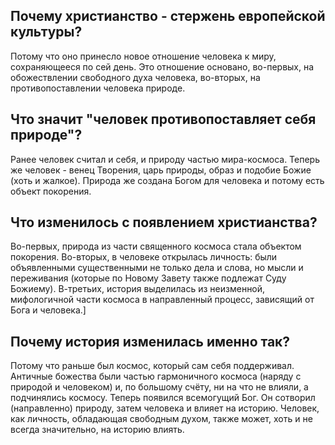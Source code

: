 ## Почему христианство - стержень европейской культуры?
Потому что оно принесло новое отношение человека к миру, сохраняющееся по сей день.
Это отношение основано, во-первых, на обожествлении свободного духа человека, во-вторых, на противопоставлении человека природе.

## Что значит "человек противопоставляет себя природе"?
Ранее человек считал и себя, и природу частью мира-космоса.
Теперь же человек - венец Творения, царь природы, образ и подобие Божие (хоть и жалкое).
Природа же создана Богом для человека и потому есть объект покорения.

## Что изменилось с появлением христианства?
Во-первых, природа из части священного космоса стала объектом покорения.
Во-вторых, в человеке открылась личность: были объявленными существенными не только дела и слова,
но мысли и переживания (которые по Новому Завету также подлежат Суду Божиему).
В-третьих, история выделилась из неизменной, мифологичной части космоса в направленный процесс, зависящий от Бога и человека.]

## Почему история изменилась именно так?
Потому что раньше был космос, который сам себя поддерживал.
Античные божества были частью гармоничного космоса (наряду с природой и человеком) и, по большому счёту,
ни на что не влияли, а подчинялись космосу.
Теперь появился всемогущий Бог. Он сотворил (направленно) природу, затем человека и влияет на историю.
Человек, как личность, обладающая свободным духом, также может, хоть и не всегда значительно, на историю влиять.
